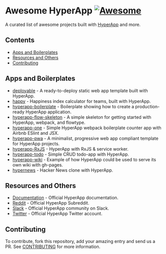 # Awesome HyperApp [![Awesome](https://cdn.rawgit.com/sindresorhus/awesome/d7305f38d29fed78fa85652e3a63e154dd8e8829/media/badge.svg)](https://github.com/sindresorhus/awesome)

A curated list of awesome projects built with [HyperApp](https://github.com/hyperapp/hyperapp) and more.

## Contents
- [Apps and Boilerplates](#apps-and-boilerplates)
- [Resources and Others](#resources-and-others)
- [Contributing](#contributing)

## Apps and Boilerplates

- [deployable](https://github.com/lukejacksonn/deployable) - A ready-to-deploy static web app template built with HyperApp.
- [happy](https://github.com/zaceno/happy) - Happiness index calculator for teams, built with HyperApp.
- [hyperapp-boilerplate](https://github.com/tzellman/hyperapp-boilerplate) - Boilerplate showing how to create a production-ready HyperApp application.
- [hyperapp-flow-skeleton](https://github.com/just-nobody/hyperapp-flow-skeleton) - A simple skeleton for getting started with HyperApp, webpack, and flowtype.
- [hyperapp-one](https://github.com/selfup/hyperapp-one) - Simple HyperApp webpack boilerplate counter app with Airbnb ESlint and JSX.
- [hyperapp-pwa](https://github.com/lukejacksonn/hyperapp-pwa) - A minimalist, progressive web app compliant template for HyperApp projects.
- [hyperapp-RxJS](https://github.com/marcusasplund/hyperapp-RxJS) - HyperApp with RxJS & service worker.
- [hyperapp-todo](https://github.com/marcusasplund/hyperapp-todo-simple) - Simple CRUD todo-app with HyperApp.
- [hyperapp-wiki](https://github.com/lukejacksonn/hyperapp-wiki) - Example of how HyperApp could be used to serve its own wiki with gh-pages.
- [hypernews](https://github.com/traducer/hypernews) - Hacker News clone with HyperApp.

## Resources and Others
- [Documentation](https://github.com/hyperapp/hyperapp/tree/master/docs) - Official HyperApp documentation.
- [Reddit](https://www.reddit.com/r/HyperApp/) - Official HyperApp Subreddit.
- [Slack](https://hyperappjs.herokuapp.com/) - Official HyperApp community on Slack.
- [Twitter](https://twitter.com/hyperappjs) - Official HyperApp Twitter account.

## Contributing

To contribute, fork this repository, add your amazing entry and send us a PR. See [CONTRIBUTING](/CONTRIBUTING.md) for more information.
